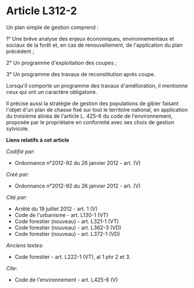# Article L312-2

Un plan simple de gestion comprend :

1° Une brève analyse des enjeux économiques, environnementaux et sociaux de la forêt et, en cas de renouvellement, de
l'application du plan précédent ;

2° Un programme d'exploitation des coupes ;

3° Un programme des travaux de reconstitution après coupe.

Lorsqu'il comporte un programme des travaux d'amélioration, il mentionne ceux qui ont un caractère obligatoire.

Il précise aussi la stratégie de gestion des populations de gibier faisant l'objet d'un plan de chasse fixé sur tout le
territoire national, en application du troisième alinéa de l'article L. 425-6 du code de l'environnement, proposée par le
propriétaire en conformité avec ses choix de gestion sylvicole.

**Liens relatifs à cet article**

_Codifié par_:

  - Ordonnance n°2012-92 du 26 janvier 2012 - art. (V)

_Créé par_:

  - Ordonnance n°2012-92 du 26 janvier 2012 - art. (V)

_Cité par_:

  - Arrêté du 19 juillet 2012 - art. 1 (V)
  - Code de l'urbanisme - art. L130-1 (VT)
  - Code forestier (nouveau) - art. L321-1 (VT)
  - Code forestier (nouveau) - art. L362-3 (VD)
  - Code forestier (nouveau) - art. L372-1 (VD)

_Anciens textes_:

  - Code forestier - art. L222-1 (VT), al 1 phr 2 et 3.

_Cite_:

  - Code de l'environnement - art. L425-6 (V)
